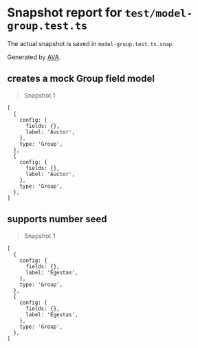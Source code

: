 # Snapshot report for `test/model-group.test.ts`

The actual snapshot is saved in `model-group.test.ts.snap`.

Generated by [AVA](https://avajs.dev).

## creates a mock Group field model

> Snapshot 1

    [
      {
        config: {
          fields: {},
          label: 'Auctor',
        },
        type: 'Group',
      },
      {
        config: {
          fields: {},
          label: 'Auctor',
        },
        type: 'Group',
      },
    ]

## supports number seed

> Snapshot 1

    [
      {
        config: {
          fields: {},
          label: 'Egestas',
        },
        type: 'Group',
      },
      {
        config: {
          fields: {},
          label: 'Egestas',
        },
        type: 'Group',
      },
    ]
